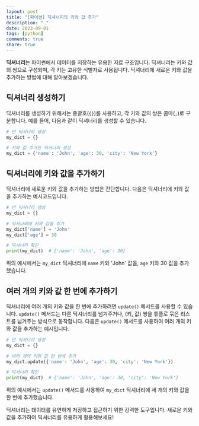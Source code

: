 ```yaml
---
layout: post
title: "[파이썬] 딕셔너리의 키와 값 추가"
description: " "
date: 2023-09-01
tags: [python]
comments: true
share: true
---
```


**딕셔너리**는 파이썬에서 데이터를 저장하는 유용한 자료 구조입니다. 딕셔너리는 키와 값의 쌍으로 구성되며, 각 키는 고유한 식별자로 사용됩니다. 딕셔너리에 새로운 키와 값을 추가하는 방법에 대해 알아보겠습니다.

## 딕셔너리 생성하기

딕셔너리를 생성하기 위해서는 중괄호(`{}`)를 사용하고, 각 키와 값의 쌍은 콤마(`,`)로 구분합니다. 예를 들어, 다음과 같이 딕셔너리를 생성할 수 있습니다.

```python
# 빈 딕셔너리 생성
my_dict = {}

# 키와 값 추가된 딕셔너리 생성
my_dict = {'name': 'John', 'age': 30, 'city': 'New York'}
```

## 딕셔너리에 키와 값을 추가하기

딕셔너리에 새로운 키와 값을 추가하는 방법은 간단합니다. 다음은 딕셔너리에 키와 값을 추가하는 예시코드입니다.

```python
# 빈 딕셔너리 생성
my_dict = {}

# 딕셔너리에 키와 값을 추가
my_dict['name'] = 'John'
my_dict['age'] = 30

# 딕셔너리 확인
print(my_dict)  # {'name': 'John', 'age': 30}
```

위의 예시에서는 `my_dict` 딕셔너리에 `name` 키와 'John' 값을, `age` 키와 30 값을 추가했습니다.

## 여러 개의 키와 값 한 번에 추가하기

딕셔너리에 여러 개의 키와 값을 한 번에 추가하려면 `update()` 메서드를 사용할 수 있습니다. `update()` 메서드는 다른 딕셔너리를 넘겨주거나, (키, 값) 쌍을 튜플로 묶은 리스트를 넘겨주는 방식으로 동작합니다. 다음은 `update()` 메서드를 사용하여 여러 개의 키와 값을 추가하는 예시입니다.

```python
# 빈 딕셔너리 생성
my_dict = {}

# 여러 개의 키와 값 한 번에 추가
my_dict.update({'name': 'John', 'age': 30, 'city': 'New York'})

# 딕셔너리 확인
print(my_dict)  # {'name': 'John', 'age': 30, 'city': 'New York'}
```

위의 예시에서는 `update()` 메서드를 사용하여 `my_dict` 딕셔너리에 세 개의 키와 값을 한 번에 추가했습니다.

딕셔너리는 데이터를 유연하게 저장하고 접근하기 위한 강력한 도구입니다. 새로운 키와 값을 추가하여 딕셔너리를 유용하게 활용해보세요!